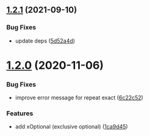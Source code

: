 ## [1.2.1](https://github.com/luggage66/Sprache-js/compare/v1.2.0...v1.2.1) (2021-09-10)


### Bug Fixes

* update deps ([5d52a4d](https://github.com/luggage66/Sprache-js/commit/5d52a4de0d6796b991784d561ae947156d69707a))

# [1.2.0](https://github.com/luggage66/Sprache-js/compare/v1.1.0...v1.2.0) (2020-11-06)


### Bug Fixes

* improve error message for repeat exact ([6c22c52](https://github.com/luggage66/Sprache-js/commit/6c22c52704a27ddf866b950d4ff2d5a43aec921f))


### Features

* add xOptional (exclusive optional) ([1ca9d45](https://github.com/luggage66/Sprache-js/commit/1ca9d4555df363da220dae149c39b12ccdf0008e))
